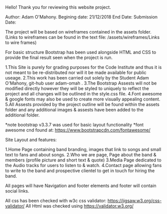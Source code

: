 Hello! Thank you for reviewing this website project.

Author: Adam O'Mahony.
Begining date: 21/12/2018
End Date:
Submission Date:

The project will be based on wireframes contained in the assets folder. (Links to wireframes can be found in the text file: /assets/wireframes/Links to wire frames)

For basic structure Bootstrap has been used alongside HTML and CSS to provide the final result seen when the project is run.


 1.This Site is purely for grading purposes for the Code Institute and thus it is not meant to be re-distributed nor will it be made available for public useage.
 2.This work has been carried out solely by the Student Adam O'Mahony, git-hub user adam-omah .
 3.The Bootstrap Assests will not be modified directly however they will be styled to uniquely to reflect the project and all changes will be outlined in the style.css file.
 4.Font awesome & google fonts may also be used to create more visually appealing content.
 5.All Assests provided by the project outline will be found within the assets folder and any additional images & assests have been added to the additional folder.
 
 *note bootstrap v3.3.7 was used for basic layout functionality
 *font awesome cnd found at: https://www.bootstrapcdn.com/fontawesome/
 
 Site Layout and features:
 
1.Home Page containing band branding, images that link to songs and small text to fans and about songs.
2.Who we are page, Page about the band & members (profile picture and short text & quote)
3.Media Page dedicated to the Audio tracks for users to listen to & watch.
4.Contact page allowing fans to write to the band and prospective clientel to get in touch for hiring the band.

All pages will have Navigation and footer elements and footer will contain social links.

All css has been checked with w3c css validator: https://jigsaw.w3.org/css-validator/
All Html was checked using https://validator.w3.org/